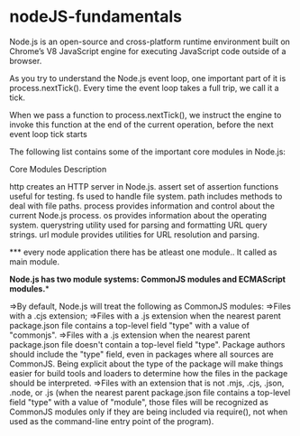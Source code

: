 # nodeJS-fundamentals

Node.js is an open-source and cross-platform runtime environment built on Chrome’s V8 JavaScript engine for executing JavaScript code outside of a browser.

As you try to understand the Node.js event loop, one important part of it is process.nextTick(). Every time the event loop takes a full trip, we call it a tick.

When we pass a function to process.nextTick(), we instruct the engine to invoke this function at the end of the current operation, before the next event loop tick starts

The following list contains some of the important core modules in Node.js:

Core Modules              	Description

http	             creates an HTTP server in Node.js.
assert	           set of assertion functions useful for testing.
fs	               used to handle file system.
path	             includes methods to deal with file paths.
process          	 provides information and control about the current Node.js process.
os	               provides information about the operating system.
querystring	       utility used for parsing and formatting URL query strings.
url	               module provides utilities for URL resolution and parsing.


*** every node application there has be atleast one module.. It called as main module.

**Node.js has two module systems: CommonJS modules and ECMAScript modules.***

=>By default, Node.js will treat the following as CommonJS modules:
=>Files with a .cjs extension;
=>Files with a .js extension when the nearest parent package.json file contains a top-level field "type" with a value of "commonjs".
=>Files with a .js extension when the nearest parent package.json file doesn't contain a top-level field "type". Package authors should include the "type" field, even in packages where all sources are CommonJS. Being explicit about the type of the package will make things easier for build tools and loaders to determine how the files in the package should be interpreted.
=>Files with an extension that is not .mjs, .cjs, .json, .node, or .js (when the nearest parent package.json file contains a top-level field "type" with a value of "module", those files will be recognized as CommonJS modules only if they are being included via require(), not when used as the command-line entry point of the program).
